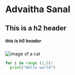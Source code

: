  # Advaitha Sanal
## This is a h2 header
##### this is h5 header
![image of a cat](https://hips.hearstapps.com/hmg-prod/images/cute-cat-photos-1593441022.jpg?crop=0.670xw:1.00xh;0.167xw,0&resize=980:*)
``` python
for i in range (1,5):
  print("Hello world")
```
